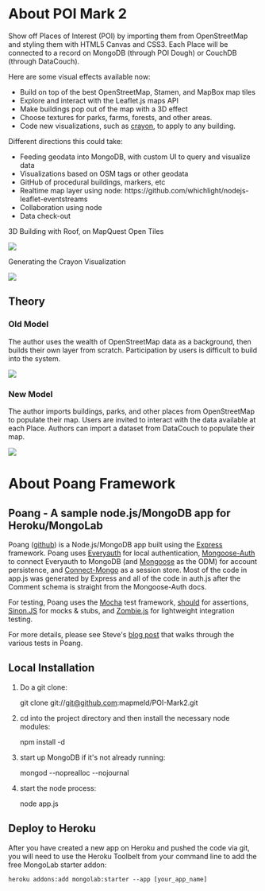 # About POI Mark 2

Show off Places of Interest (POI) by importing them from OpenStreetMap and styling them with HTML5 Canvas and CSS3.
Each Place will be connected to a record on MongoDB (through POI Dough) or CouchDB (through DataCouch).

Here are some visual effects available now:
<ul>
<li>Build on top of the best OpenStreetMap, Stamen, and MapBox map tiles</li>
<li>Explore and interact with the Leaflet.js maps API</li>
<li>Make buildings pop out of the map with a 3D effect</li>
<li>Choose textures for parks, farms, forests, and other areas.</li>
<li>Code new visualizations, such as <a href='http://poimark2.herokuapp.com/kansas?id=4fc578ff59e0840100000005'>crayon</a>, to apply to any building.</li>
</ul>

Different directions this could take:
<ul>
<li>Feeding geodata into MongoDB, with custom UI to query and visualize data</li>
<li>Visualizations based on OSM tags or other geodata</li>
<li>GitHub of procedural buildings, markers, etc</li>
<li>Realtime map layer using node: https://github.com/whichlight/nodejs-leaflet-eventstreams</li>
<li>Collaboration using node</li>
<li>Data check-out</li>
</ul>

3D Building with Roof, on MapQuest Open Tiles

<img src="http://i.imgur.com/Bb9Ed.png"/>

Generating the Crayon Visualization

<img src="http://i.imgur.com/GjFPU.png"/>

## Theory

### Old Model
The author uses the wealth of OpenStreetMap data as a background, then builds their own layer from scratch.
Participation by users is difficult to build into the system.

<img src="http://i.imgur.com/FOwFW.png"/>

### New Model
The author imports buildings, parks, and other places from OpenStreetMap to populate their map.
Users are invited to interact with the data available at each Place.
Authors can import a dataset from DataCouch to populate their map.

<img src="http://i.imgur.com/5aQ9p.png"/>

# About Poang Framework

## Poang - A sample node.js/MongoDB app for Heroku/MongoLab

Poang ([github](https://github.com/BeyondFog/Poang)) is a Node.js/MongoDB app built using the [Express](http://expressjs.com/) framework. Poang uses [Everyauth](http://everyauth.com/) for local authentication, [Mongoose-Auth](https://github.com/bnoguchi/mongoose-auth) to connect Everyauth to MongoDB (and [Mongoose](http://mongoosejs.com/) as the ODM) for account persistence, and [Connect-Mongo](https://github.com/kcbanner/connect-mongo) as a session store. Most of the code in app.js was generated by Express and all of the code in auth.js after the Comment schema is straight from the Mongoose-Auth docs.

For testing, Poang uses the [Mocha](http://visionmedia.github.com/mocha/) test framework, [should](https://github.com/visionmedia/should.js) for assertions, [Sinon.JS](http://sinonjs.org/) for mocks & stubs, and [Zombie.js](http://zombie.labnotes.org/) for lightweight integration testing.

For more details, please see Steve's [blog post](http://blog.beyondfog.com/?p=222) that walks through the various tests in Poang.

## Local Installation
 
1) Do a git clone:

    git clone git://git@github.com:mapmeld/POI-Mark2.git
    
2) cd into the project directory and then install the necessary node modules:

    npm install -d

3) start up MongoDB if it's not already running:
  
    mongod --noprealloc --nojournal
    
4) start the node process:

    node app.js

## Deploy to Heroku

After you have created a new app on Heroku and pushed the code via git, you will need to use the Heroku Toolbelt from your command line to add the free MongoLab starter addon:

    heroku addons:add mongolab:starter --app [your_app_name]
